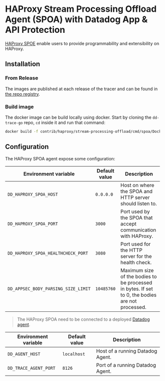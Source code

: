 # HAProxy Stream Processing Offload Agent (SPOA) with Datadog App & API Protection

[HAProxy SPOE](https://www.haproxy.com/blog/extending-haproxy-with-the-stream-processing-offload-engine) enable users to provide programmability and extensibility on HAProxy.

## Installation

### From Release

The images are published at each release of the tracer and can be found in [the repo registry](https://github.com/DataDog/dd-trace-go/pkgs/container/dd-trace-go%2Fhaproxy-spoa).

### Build image

The docker image can be build locally using docker. Start by cloning the `dd-trace-go` repo, `cd` inside it and run that command:
```sh
docker build -f contrib/haproxy/stream-processing-offload/cmd/spoa/Dockerfile -t datadog/dd-trace-go/haproxy-spoa:local .
```

## Configuration

The HAProxy SPOA agent expose some configuration:

| Environment variable                | Default value | Description                                                                                     |
|-------------------------------------|---------------|-------------------------------------------------------------------------------------------------|
| `DD_HAPROXY_SPOA_HOST`              | `0.0.0.0`     | Host on where the SPOA and HTTP server should listen to.                                        |
| `DD_HAPROXY_SPOA_PORT`              | `3000`        | Port used by the SPOA that accept communication with HAProxy.                                   |
| `DD_HAPROXY_SPOA_HEALTHCHECK_PORT`  | `3080`        | Port used for the HTTP server for the health check.                                             |
| `DD_APPSEC_BODY_PARSING_SIZE_LIMIT` | `10485760`    | Maximum size of the bodies to be processed in bytes. If set to 0, the bodies are not processed. |

> The HAProxy SPOA need to be connected to a deployed [Datadog agent](https://docs.datadoghq.com/agent).

| Environment variable  | Default value | Description                      |
|-----------------------|---------------|----------------------------------|
| `DD_AGENT_HOST`       | `localhost`   | Host of a running Datadog Agent. |
| `DD_TRACE_AGENT_PORT` | `8126`        | Port of a running Datadog Agent. |
